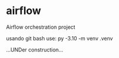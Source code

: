 # airflow
Airflow orchestration project


usando git bash use:
py -3.10 -m venv .venv

...UNDer construction...
